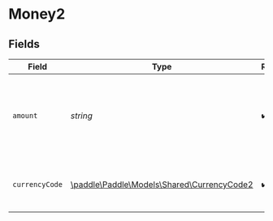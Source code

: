 # Money2


## Fields

| Field                                                                              | Type                                                                               | Required                                                                           | Description                                                                        |
| ---------------------------------------------------------------------------------- | ---------------------------------------------------------------------------------- | ---------------------------------------------------------------------------------- | ---------------------------------------------------------------------------------- |
| `amount`                                                                           | *string*                                                                           | :heavy_check_mark:                                                                 | Amount in the lowest denomination for the currency, e.g. 10 USD = 1000 (cents).    |
| `currencyCode`                                                                     | [\paddle\Paddle\Models\Shared\CurrencyCode2](../../models/shared/CurrencyCode2.md) | :heavy_check_mark:                                                                 | Supported three-letter ISO 4217 currency code.                                     |